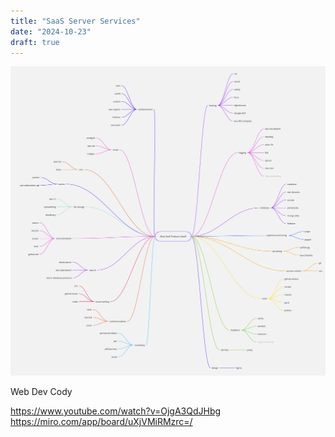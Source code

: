 ```yaml
---
title: "SaaS Server Services"
date: "2024-10-23"
draft: true
---
```


![2024-10-23T091144](2024-10-23T091144.png)

Web Dev Cody

https://www.youtube.com/watch?v=OjgA3QdJHbg
https://miro.com/app/board/uXjVMiRMzrc=/
